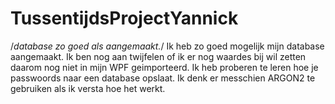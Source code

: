 # TussentijdsProjectYannick
/*database zo goed als aangemaakt.*/
Ik heb zo goed mogelijk mijn database aangemaakt. Ik ben nog aan twijfelen of ik er nog waardes bij wil zetten daarom nog niet in mijn WPF geimporteerd.
Ik heb proberen te leren hoe je passwoords naar een database opslaat. Ik denk er messchien ARGON2 te gebruiken als ik versta hoe het werkt.
